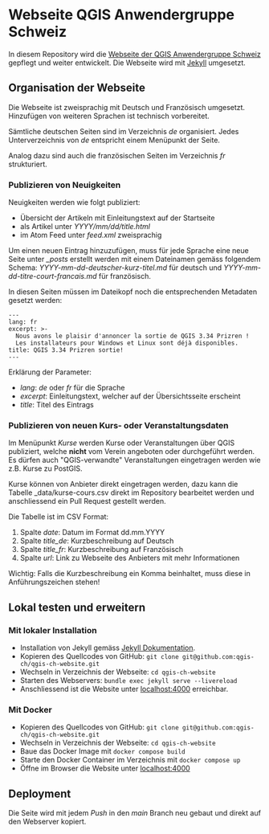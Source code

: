 # Webseite QGIS Anwendergruppe Schweiz

In diesem Repository wird die [Webseite der QGIS Anwendergruppe Schweiz](https://www.qgis.ch) gepflegt und weiter entwickelt.
Die Webseite wird mit [Jekyll](https://jekyllrb.com/) umgesetzt.

## Organisation der Webseite

Die Webseite ist zweisprachig mit Deutsch und Französisch umgesetzt. Hinzufügen von weiteren Sprachen ist technisch vorbereitet.

Sämtliche deutschen Seiten sind im Verzeichnis *de* organisiert. Jedes Unterverzeichnis von *de* entspricht einem Menüpunkt der Seite.

Analog dazu sind auch die französischen Seiten im Verzeichnis *fr* strukturiert.

### Publizieren von Neuigkeiten

Neuigkeiten werden wie folgt publiziert:

* Übersicht der Artikeln mit Einleitungstext auf der Startseite
* als Artikel unter *YYYY/mm/dd/title.html*
* im Atom Feed unter *feed.xml* zweisprachig

Um einen neuen Eintrag hinzuzufügen, muss für jede Sprache eine neue Seite unter *_posts* erstellt werden mit einem Dateinamen gemäss folgendem Schema: *YYYY-mm-dd-deutscher-kurz-titel.md* für deutsch und *YYYY-mm-dd-titre-court-francais.md* für französisch.

In diesen Seiten müssen im Dateikopf noch die entsprechenden Metadaten gesetzt werden:

```
---
lang: fr
excerpt: >-
  Nous avons le plaisir d'annoncer la sortie de QGIS 3.34 Prizren !
  Les installateurs pour Windows et Linux sont déjà disponibles.
title: QGIS 3.34 Prizren sortie!
---
```

Erklärung der Parameter:

* *lang*: *de* oder *fr* für die Sprache
* *excerpt*: Einleitungstext, welcher auf der Übersichtsseite erscheint
* *title*: Titel des Eintrags

### Publizieren von neuen Kurs- oder Veranstaltungsdaten

Im Menüpunkt *Kurse* werden Kurse oder Veranstaltungen über QGIS publiziert, welche **nicht** vom Verein angeboten oder durchgeführt werden. Es dürfen auch "QGIS-verwandte" Veranstaltungen eingetragen werden wie z.B. Kurse zu PostGIS.

Kurse können von Anbieter direkt eingetragen werden, dazu kann die Tabelle _data/kurse-cours.csv direkt im Repository bearbeitet werden und anschliessend ein Pull Request gestellt werden.

Die Tabelle ist im CSV Format:

1. Spalte *date*: Datum im Format dd.mm.YYYY
2. Spalte *title_de*: Kurzbeschreibung auf Deutsch
3. Spalte *title_fr*: Kurzbeschreibung auf Französisch
4. Spalte *url*: Link zu Webseite des Anbieters mit mehr Informationen

Wichtig: Falls die Kurzbeschreibung ein Komma beinhaltet, muss diese in Anführungszeichen stehen!

## Lokal testen und erweitern

### Mit lokaler Installation

* Installation von Jekyll gemäss [Jekyll Dokumentation](https://jekyllrb.com/docs/installation/).
* Kopieren des Quellcodes von GitHub: `git clone git@github.com:qgis-ch/qgis-ch-website.git`
* Wechseln in Verzeichnis der Webseite: `cd qgis-ch-website`
* Starten des Webservers: `bundle exec jekyll serve --livereload`
* Anschliessend ist die Website unter [localhost:4000](http://localhost:4000/) erreichbar.

### Mit Docker

* Kopieren des Quellcodes von GitHub: `git clone git@github.com:qgis-ch/qgis-ch-website.git`
* Wechseln in Verzeichnis der Webseite: `cd qgis-ch-website`
* Baue das Docker Image mit `docker compose build`
* Starte den Docker Container im Verzeichnis mit `docker compose up`
* Öffne im Browser die Website unter [localhost:4000](http://localhost:4000/)

## Deployment

Die Seite wird mit jedem *Push* in den *main* Branch neu gebaut und direkt auf den Webserver kopiert.



